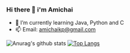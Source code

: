 ### Hi there 👋 i'm Amichai



- 🌱 I’m currently learning Java, Python and C 
- 📫 Email: amichaikp@gmail.com

![Anurag's github stats](https://github-readme-stats.vercel.app/api?username=amichaikafka&show_icons=true&theme=radical)
[![Top Langs](https://github-readme-stats.vercel.app/api/top-langs/?username=amichaikafka&layout=compact&theme=radical)](https://github.com/anuraghazra/github-readme-stats)
